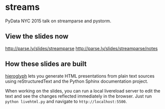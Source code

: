 # streams

PyData NYC 2015 talk on streamparse and pystorm.

## View the slides now

http://parse.ly/slides/streamparse
http://parse.ly/slides/streamparse/notes

## How these slides are built

[hieroglyph][heir] lets you generate HTML presentations from plain text
sources using reStructuredText and the Python Sphinx documentation
project.

[heir]: http://hieroglyph.io

When working on the slides, you can run a local livereload server to
edit the text and see the changes reflected immediately in the
browser. Just run ``python livehtml.py`` and navigate to
``http://localhost:5500``.

